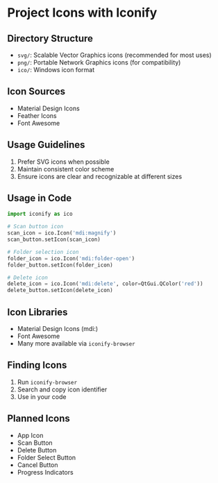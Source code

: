 # Project Icons with Iconify

## Directory Structure
- `svg/`: Scalable Vector Graphics icons (recommended for most uses)
- `png/`: Portable Network Graphics icons (for compatibility)
- `ico/`: Windows icon format

## Icon Sources
- Material Design Icons
- Feather Icons
- Font Awesome

## Usage Guidelines
1. Prefer SVG icons when possible
2. Maintain consistent color scheme
3. Ensure icons are clear and recognizable at different sizes

## Usage in Code
```python
import iconify as ico

# Scan button icon
scan_icon = ico.Icon('mdi:magnify')
scan_button.setIcon(scan_icon)

# Folder selection icon
folder_icon = ico.Icon('mdi:folder-open')
folder_button.setIcon(folder_icon)

# Delete icon
delete_icon = ico.Icon('mdi:delete', color=QtGui.QColor('red'))
delete_button.setIcon(delete_icon)
```

## Icon Libraries
- Material Design Icons (mdi:)
- Font Awesome
- Many more available via `iconify-browser`

## Finding Icons
1. Run `iconify-browser`
2. Search and copy icon identifier
3. Use in your code

## Planned Icons
- App Icon
- Scan Button
- Delete Button
- Folder Select Button
- Cancel Button
- Progress Indicators
